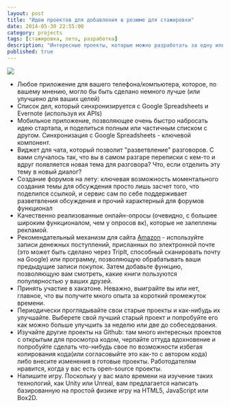 ```yaml
---
layout: post
title: "Идеи проектов для добавления в резюме для стажировки"
date: 2014-05-30 22:55:00
category: projects
tags: [стажировка, лето, разработка]
description: "Интересные проекты, которые можно разработать за одну или две недели для добавления в резюме для летней стажировки"
published: true
---
```


<img src="http://s43.radikal.ru/i101/1405/52/10d160a4b5a7.jpg" class="img-responsive"><br />

- Любое приложение для вашего телефона/компьютера, которое, по вашему мнению, могло бы быть сделано немного лучше (или улучшено для ваших целей)
- Список дел, который синхронизируется с Google Spreadsheets и Evernote (используя их APIs)
- Мобильное приложение, позволяющее очень быстро набросать идею стартапа, и поделиться полным или частичным списком с другом. Синхронизация с Google Spreadsheets - ключевой компонент.
- Виджет для чата, который позволит "разветвление" разговоров. С вами случалось так, что вы в самом разгаре переписки с кем-то и вдруг появляется новая тема для разговора? Что, если отделить эту тему в новый диалог?
- Создание форумов на лету: ключевая возможность моментального создания темы для обсуждения просто лишь засчет того, что поделился ссылкой, и сервис сам по себе поддерживает разветвления обсуждения и прочий характерный для форумов функционал
- Качественно реализованные онлайн-опросы (очевидно, с большее широким функционалом, чем у опросов вк), которые не залеплены рекламой.
- Рекомендательный механизм для сайта [Amazon](http://www.amazon.com) - используйте записи денежных поступлений, присланных по электронной почте (это может быть сделано через TripIt, способный сканировать почту на Google) или программу, позволяющую обрабатывать ваши предыдущие записи покупок. Затем добавьте функцию, позволяющую вам смотреть, какие книги пользуются популярностью у ваших друзей.
- Принять участие в хакатоне. Неважно, выиграйте вы или нет, главное, что вы получите много опыта за короткий промежуток времени.
- Периодически проглядывайте свои старые проекты и как-нибудь их улучшайте. Выберете свой лучший старый проект и попробуйте его как можно больше улучшить за неделю или две до собеседования.
- Изучайте другие проекты на Github: там много интересных проектов с открытым для просмотра кодом, черпайте оттуда вдохновение и попробуйте сделать что-нибудь свое по возможности избегая копирования кода(или согласовыйте это как-то с автором кода) либо внесите изменения в готовые проекты. Работодателям нравится, когда у вас есть open-source проекты.
- Напишите игру. Поскольку у вас мало времени на изучение таких технологий, как Unity или Unreal, вам предлагается написать базированную на простой физике игру на HTML5, JavaScript или Box2D.
